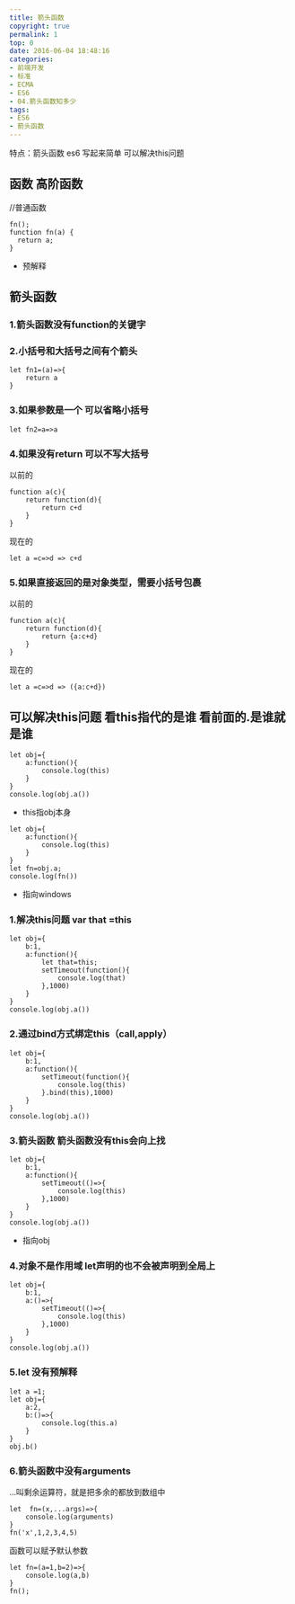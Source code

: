 ```yaml
---
title: 箭头函数
copyright: true
permalink: 1
top: 0
date: 2016-06-04 18:48:16
categories:
- 前端开发
- 标准
- ECMA
- ES6
- 04.箭头函数知多少
tags:
- ES6
- 箭头函数
---
```

特点：箭头函数 es6 写起来简单 可以解决this问题
## 函数 高阶函数

//普通函数
```
fn();
function fn(a) {
  return a;
}
```

- 预解释
## 箭头函数
### 1.箭头函数没有function的关键字

### 2.小括号和大括号之间有个箭头
```
let fn1=(a)=>{
    return a
}
```
### 3.如果参数是一个 可以省略小括号
```
let fn2=a=>a
```
### 4.如果没有return 可以不写大括号
以前的
```
function a(c){
    return function(d){
        return c+d
    }
}
```
现在的
```
let a =c=>d => c+d
```
### 5.如果直接返回的是对象类型，需要小括号包裹
以前的
```
function a(c){
    return function(d){
        return {a:c+d}
    }
}
```
现在的
```
let a =c=>d => ({a:c+d})
```
## 可以解决this问题 看this指代的是谁 看前面的.是谁就是谁
```
let obj={
    a:function(){
        console.log(this)
    }
}
console.log(obj.a())
```
- this指obj本身
```
let obj={
    a:function(){
        console.log(this)
    }
}
let fn=obj.a;
console.log(fn())
```
- 指向windows
### 1.解决this问题 var that =this
```
let obj={
    b:1,
    a:function(){
        let that=this;
        setTimeout(function(){
            console.log(that)
        },1000)
    }
}
console.log(obj.a())
```
### 2.通过bind方式绑定this（call,apply）
```
let obj={
    b:1,
    a:function(){
        setTimeout(function(){
            console.log(this)
        }.bind(this),1000)
    }
}
console.log(obj.a())
```
### 3.箭头函数 箭头函数没有this会向上找
```
let obj={
    b:1,
    a:function(){
        setTimeout(()=>{
            console.log(this)
        },1000)
    }
}
console.log(obj.a())
```
- 指向obj
### 4.对象不是作用域 let声明的也不会被声明到全局上
```
let obj={
    b:1,
    a:()=>{
        setTimeout(()=>{
            console.log(this)
        },1000)
    }
}
console.log(obj.a())
```
### 5.let 没有预解释
```
let a =1;
let obj={
    a:2,
    b:()=>{
        console.log(this.a)
    }
}
obj.b()
```

### 6.箭头函数中没有arguments
...叫剩余运算符，就是把多余的都放到数组中
```
let  fn=(x,...args)=>{
    console.log(arguments)
}
fn('x',1,2,3,4,5)
```

函数可以赋予默认参数
```
let fn=(a=1,b=2)=>{
    console.log(a,b)
}
fn();
```